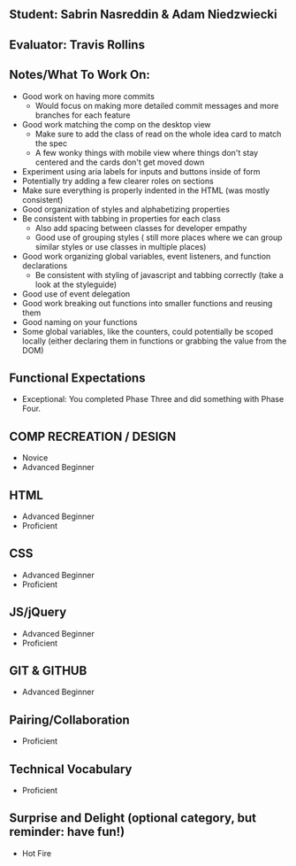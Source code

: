 ## Student: Sabrin Nasreddin & Adam Niedzwiecki
## Evaluator: Travis Rollins
## Notes/What To Work On:
* Good work on having more commits
  * Would focus on making more detailed commit messages and more branches for each feature
* Good work matching the comp on the desktop view
  * Make sure to add the class of read on the whole idea card to match the spec
  * A few wonky things with mobile view where things don't stay centered and the cards don't get moved down
* Experiment using aria labels for inputs and buttons inside of form
* Potentially try adding a few clearer roles on sections
* Make sure everything is properly indented in the HTML (was mostly consistent)
* Good organization of styles and alphabetizing properties
* Be consistent with tabbing in properties for each class
  * Also add spacing between classes for developer empathy
  * Good use of grouping styles ( still more places where we can group similar styles or use classes in multiple places)
* Good work organizing global variables, event listeners, and function declarations
  * Be consistent with styling of javascript and tabbing correctly (take a look at the styleguide)
* Good use of event delegation
* Good work breaking out functions  into smaller functions and reusing them
* Good naming on your functions
* Some global variables, like the counters, could potentially be scoped locally (either declaring them in functions or grabbing the value from the DOM)

## Functional Expectations

* Exceptional: You completed Phase Three and did something with Phase Four.


## COMP RECREATION / DESIGN

* Novice  
* Advanced Beginner  


## HTML

* Advanced Beginner  
* Proficient  


## CSS

* Advanced Beginner  
* Proficient  


## JS/jQuery

* Advanced Beginner  
* Proficient  


## GIT & GITHUB

* Advanced Beginner  

## Pairing/Collaboration

* Proficient  

## Technical Vocabulary

* Proficient

## Surprise and Delight (optional category, but reminder: have fun!)

* Hot Fire  